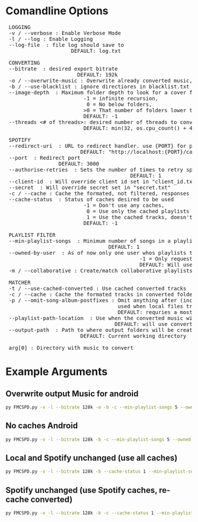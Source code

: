 # Comandline Options
<pre>
 LOGGING
 -v / --verbose : Enable Verbose Mode
 -l / --log : Enable Logging
 --log-file <file> : file log should save to
                     DEFAULT: log.txt

 CONVERTING
 --bitrate <bitrate> : desired export bitrate
                       DEFAULT: 192k
 -o / --overwrite-music : Overwrite already converted music, without will only overwrite files with size == 0 in bytes
 -b / --use-blacklist : ignore directiores in blacklist.txt
 --image-depth <depth> : Maximum folder depth to look for a cover file
                         -1 = infinite recursion,
                          0 = No below folders, 
                         >0 = That number of folders lower than file 
                         DEFAULT: -1
 --threads <# of threads>: desired number of threads to convert songs with, roughly correlates to # of ffmpeg processes
                         DEFAULT: min(32, os.cpu_count() + 4)

 SPOTIFY
 --redirect-uri <url> : URL to redirect handler. use {PORT} for port and it will be replaced by the set port
                        DEFAULT: "http://localhost:{PORT}/callback"
 --port <port> : Redirect port
                 DEFAULT: 3000
 --authorise-retries <times to retry> : Sets the number of times to retry spotify authorisation
                                        DEFAULT: 1
 --client-id <id> : Will override client id set in "client_id.txt"
 --secret <secret> : Will override secret set in "secret.txt"
 -c / --cache : Cache the formated, not filtered, responses from spotify
 --cache-status <value> : Status of caches desired to be used
                         -1 = Don't use any caches,
                          0 = Use only the cached playlists but get new tracks in playlists
                          1 = Use the cached tracks, doesn't need to get data from spotify # As of now will still authenticate
                         DEFAULT: -1

 PLAYLIST FILTER
 --min-playlist-songs <number> : Minimum number of songs in a playlist to create/match it
                                 DEFAULT: 1
 --owned-by-user <spotify username / -1> : As of now only one user whos playlists to create.match
                                           -1 = Only requesting user
                                           DEFAULT: Will use any user
 -m / --collaborative : Create/match collaborative playlists
 
 MATCHER
 -t / --use-cached-converted : Use cached converted tracks
 -c / --cache : Cache the formated tracks in converted folder
 -p / --omit-song-album-postfixes : Omit anything after (inclusive), " - ", "(", "[" in song names or album names
                                    used when local files track names differ from spotify, eg, "Romantic Flight [3m25]" and "Romantic Flight - From How To Train Your Dragon Music From The Motion Picture"
                                    DEFAULT: requries a mostly exact match, ie, some stripping and case insensitivity
 --playlist-path-location <path> : Use when the converted music will be stored elsewhere
                                   DEFAULT: will use converted path (arg[0])
 --output-path <path> : Path to where output folders will be created and filled with matched playlists
                        DEFAULT: Current working directory

 arg[0] : Directory with music to convert
</pre>

# Example Arguments
## Overwrite output Music for android
```Bash
py FMCSPD.py -v -l --bitrate 128k -o -b -c --min-playlist-songs 5 --owned-by-user -1 -p --playlist-path-location "\storage\emulated\0\Music\Music_CONVERTED" "D:\Music"
```

## No caches Android
```Bash
py FMCSPD.py -v -l --bitrate 128k -b -c --min-playlist-songs 5 --owned-by-user -1 -p --playlist-path-location "\storage\emulated\0\Music\Music_CONVERTED" "D:\Music"
```

## Local and Spotify unchanged (use all caches)
```Bash
py FMCSPD.py -v -l --bitrate 128k -b --cache-status 1 --min-playlist-songs 5 -p --owned-by-user -1 -t -p --playlist-path-location "\storage\emulated\0\Music\Music_CONVERTED" "D:\Music"
```

## Spotify unchanged (use Spotify caches, re-cache converted)
```Bash
py FMCSPD.py -v -l --bitrate 128k -b -c --cache-status 1 --min-playlist-songs 5 -p --owned-by-user -1 -p --playlist-path-location "\storage\emulated\0\Music\Music_CONVERTED" "D:\Music"
```
